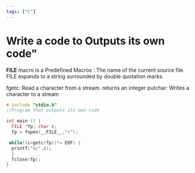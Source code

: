 ```yaml
---
tags: ["C"]
---
```


# Write a code to Outputs its own code"

__FILE__ macro  is a Predefined Macros : The name of the current source file.
FILE expands to a string surrounded by double quotation marks.

fgetc: Read a character from a stream. returns an integer putchar: Writes a character to a stream

```c
# include "stdio.h"
//Program that outputs its own code 

int main () { 
  FILE *fp; char c;
  fp = fopen(__FILE__,"r");

 while((c=getc(fp))!= EOF) { 
  printf("%c",c); 
  } 
  fclose(fp);
} 
```
